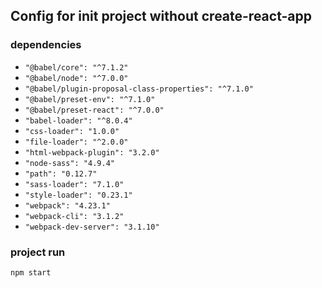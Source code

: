 ## Config for init project without create-react-app

### dependencies

- `"@babel/core": "^7.1.2"`
- `"@babel/node": "^7.0.0"`
- `"@babel/plugin-proposal-class-properties": "^7.1.0"`
- `"@babel/preset-env": "^7.1.0"`
- `"@babel/preset-react": "^7.0.0"`
- `"babel-loader": "^8.0.4"`
- `"css-loader": "1.0.0"`
- `"file-loader": "^2.0.0"`
- `"html-webpack-plugin": "3.2.0"`
- `"node-sass": "4.9.4"`
- `"path": "0.12.7"`
- `"sass-loader": "7.1.0"`
- `"style-loader": "0.23.1"`
- `"webpack": "4.23.1"`
- `"webpack-cli": "3.1.2"`
- `"webpack-dev-server": "3.1.10"`

### project run

`npm start`
